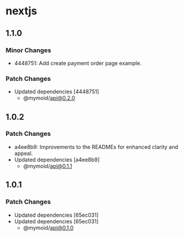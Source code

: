 # nextjs

## 1.1.0

### Minor Changes

- 4448751: Add create payment order page example.

### Patch Changes

- Updated dependencies [4448751]
  - @mymoid/api@0.2.0

## 1.0.2

### Patch Changes

- a4ee8b9: Improvements to the READMEs for enhanced clarity and appeal.
- Updated dependencies [a4ee8b9]
  - @mymoid/api@0.1.1

## 1.0.1

### Patch Changes

- Updated dependencies [65ec031]
- Updated dependencies [65ec031]
  - @mymoid/api@0.1.0
